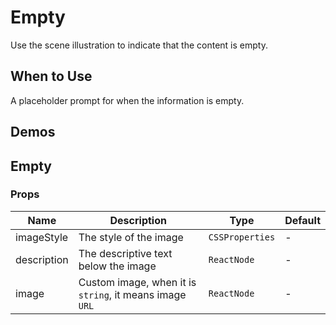 # Empty

Use the scene illustration to indicate that the content is empty.

## When to Use

A placeholder prompt for when the information is empty.

## Demos

<code src="./demos/demo1.tsx"></code>

## Empty

### Props

| Name        | Description                                             | Type            | Default |
| ----------- | ------------------------------------------------------- | --------------- | ------- |
| imageStyle  | The style of the image                                  | `CSSProperties` | -       |
| description | The descriptive text below the image                    | `ReactNode`     | -       |
| image       | Custom image, when it is `string`, it means image `URL` | `ReactNode`     | -       |
